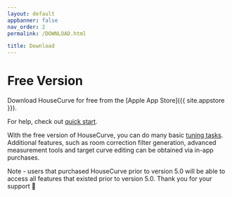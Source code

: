 ```yaml
---
layout: default
appbanner: false
nav_order: 2
permalink: /DOWNLOAD.html

title: Download
---
```


# Free Version

Download HouseCurve for free from the [Apple App Store]({{ site.appstore }}).

For help, check out [quick start](HELP.md).

With the free version of HouseCurve, you can do many basic [tuning tasks](tuning/TUNING.md).  Additional features, such as room correction filter generation, advanced measurement tools and target curve editing can be obtained via in-app purchases.

Note - users that purchased HouseCurve prior to version 5.0 will be able to access all features that existed prior to version 5.0. Thank you for your support 🙂

